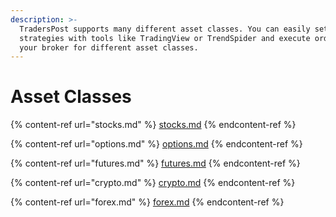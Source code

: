 ```yaml
---
description: >-
  TradersPost supports many different asset classes. You can easily setup
  strategies with tools like TradingView or TrendSpider and execute orders in
  your broker for different asset classes.
---
```


# Asset Classes

{% content-ref url="stocks.md" %}
[stocks.md](stocks.md)
{% endcontent-ref %}

{% content-ref url="options.md" %}
[options.md](options.md)
{% endcontent-ref %}

{% content-ref url="futures.md" %}
[futures.md](futures.md)
{% endcontent-ref %}

{% content-ref url="crypto.md" %}
[crypto.md](crypto.md)
{% endcontent-ref %}

{% content-ref url="forex.md" %}
[forex.md](forex.md)
{% endcontent-ref %}
